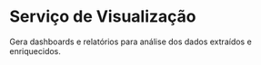 # Serviço de Visualização
Gera dashboards e relatórios para análise dos dados extraídos e enriquecidos.